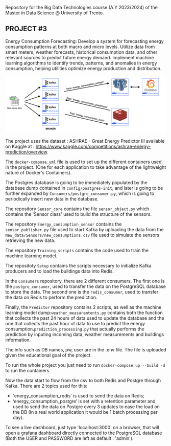 Repository for the Big Data Technologies course (A.Y 2023/2024) of the Master in Data Science @ University of Trento.

PROJECT #3
------------------------------------------------------------------------------------------------------------------------
Energy Consumption Forecasting: Develop a system for forecasting energy consumption patterns at both macro and micro levels. Utilize data from smart meters, weather forecasts, 
historical consumption data, and other relevant sources to predict future energy demand. Implement machine learning algorithms to identify trends, patterns, and anomalies in energy 
consumption, helping utilities optimize energy production and distribution.

![alt text](project_schema.png)

The project uses the dataset : ASHRAE - Great Energy Predictor III available on Kaggle at : https://www.kaggle.com/competitions/ashrae-energy-prediction/overview.

The `docker-compose.yml` file is used to set up the different containers used in the project. (One for each application to take advantage of the lightweight nature of Docker's Containers).

The Postgres database is going to be immediately populated by the database dump contained in `config/postgres-init`, and later is going to be further expanded by `Consumers/postgre_consumer.py`, which is going to periodically insert new data in the database.

The repository `Sensor_core` contains the file `sensor_object.py` which contains the 'Sensor class' used to build the structure of the sensors.

The repository `Energy_consumption_sensor` contains the `sensor_publisher.py` file used to start Kafka by uploading the data from the `New_data/Sensors/new_consumptions.csv` file used to simulate the sensors retrieving the new data.

The repository `Training_scripts` contains the code used to train the machine learning model.

The repositoty `Setup` contains the scripts necessary to initialize Kafka producers and to load the buildings data into Redis.

In the `Consumers` repository, there are 2 different consumers. The first one is the `postgre_consumer`, used to transfer the data on the PostgreSQL database to store the data.
The second one is the `redis_consumer`, used to transfer the data on Redis to perform the prediction.

Finally, the `Predictor` repository contains 2 scripts, as well as the machine learning model dump:`weather_measuremtents.py` contains both the function that collects the past 24 hours of data used to update the database and the one that collects the past hour of data to use to predict the energy consumption.`prediction_processing.py` that actually performs the prediction by inputing incoming data, weather measurements and buildings information.

The info such as DB names, pw, user are in the .env file. The file is uploaded given the educational goal of the project. 

To run the whole project you just need to run `docker-compose up --build -d` to run the containers

Now the data start to flow from the csv to both Redis and Postgre through Kafka.
There are 2 topics used for this:
-   'energy_consumption_redis' is used to send the data on Redis;
-   ‘energy_consumption_postgre’ is set with a retention parameter and used to send the data on Postgre every 3 updates to ease the load on the DB (In a real world application it would be 1 batch processing per day).

To see a live dashboard, just type 'localhost:3000' on a browser, that will open a grafana dashboard directly connected to the PostgreSQL database (Both the USER and PASSWORD are left as default : 'admin').
